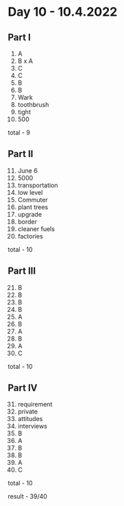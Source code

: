 # Day 10 - 10.4.2022

## Part I

1. A
2. B x A
3. C
4. C
5. B
6. B
7. Wark
8. toothbrush
9. tight
10. 500

total - 9

## Part II

11. June 6
12. 5000
13. transportation
14. low level
15. Commuter
16. plant trees
17. upgrade
18. border
19. cleaner fuels
20. factories

total - 10

## Part III

21. B
22. B
23. B
24. B
25. A
26. B
27. A
28. B
29. A
30. C

total - 10

## Part IV

31. requirement
32. private
33. attitudes
34. interviews
35. B
36. A
37. B
38. B
39. A
40. C

total - 10

result - 39/40